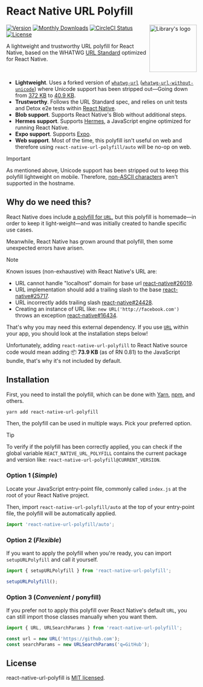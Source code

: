 # React Native URL Polyfill

<img height="125" src="https://user-images.githubusercontent.com/7189823/69501658-06047600-0ed5-11ea-8f54-952bf1afd68c.png" alt="Library's logo" align="right">

[![Version](https://badge.fury.io/js/react-native-url-polyfill.svg)](https://www.npmjs.org/package/react-native-url-polyfill)
[![Monthly Downloads](https://img.shields.io/npm/dm/react-native-url-polyfill)](https://www.npmjs.org/package/react-native-url-polyfill)
[![CircleCI Status](https://circleci.com/gh/charpeni/react-native-url-polyfill.svg?style=shield)](https://circleci.com/gh/charpeni/react-native-url-polyfill)
[![License](https://img.shields.io/badge/license-MIT-blue.svg)](https://github.com/charpeni/react-native-url-polyfill/blob/main/LICENSE)

A lightweight and trustworthy URL polyfill for React Native, based on the WHATWG [URL Standard](https://url.spec.whatwg.org/) optimized for React Native.

<br />

- **Lightweight**. Uses a forked version of [`whatwg-url`](https://github.com/jsdom/whatwg-url) ([`whatwg-url-without-unicode`](https://github.com/charpeni/whatwg-url)) where Unicode support has been stripped out—Going down from [372 KB](https://bundlephobia.com/result?p=whatwg-url@8.0.0) to [40.9 KB](https://bundlephobia.com/result?p=whatwg-url-without-unicode@8.0.0-3).
- **Trustworthy**. Follows the URL Standard spec, and relies on unit tests and Detox e2e tests within [React Native](https://github.com/facebook/react-native).
- **Blob support**. Supports React Native's Blob without additional steps.
- **Hermes support**. Supports [Hermes](https://github.com/facebook/hermes), a JavaScript engine optimized for running React Native.
- **Expo support**. Supports [Expo](https://expo.dev/).
- **Web support**. Most of the time, this polyfill isn't useful on web and therefore using `react-native-url-polyfill/auto` will be no-op on web.

> [!IMPORTANT]
> As mentioned above, Unicode support has been stripped out to keep this polyfill lightweight on mobile. Therefore, [non-ASCII characters](https://unicode.org/reports/tr46/) aren't supported in the hostname.

## Why do we need this?

React Native does include [a polyfill for `URL`](https://github.com/facebook/react-native/blob/8c0c860e38f57e18296f689e47dfb4a54088c260/Libraries/Blob/URL.js#L115-L222), but this polyfill is homemade—in order to keep it light-weight—and was initially created to handle specific use cases.

Meanwhile, React Native has grown around that polyfill, then some unexpected errors have arisen.

> [!NOTE]
> Known issues (non-exhaustive) with React Native's URL are:
>
> - URL cannot handle "localhost" domain for base url [react-native#26019](https://github.com/facebook/react-native/issues/26019).
> - URL implementation should add a trailing slash to the base [react-native#25717](https://github.com/facebook/react-native/issues/25717).
> - URL incorrectly adds trailing slash [react-native#24428](https://github.com/facebook/react-native/issues/24428).
> - Creating an instance of URL like: `new URL('http://facebook.com')` throws an exception [react-native#16434](https://github.com/facebook/react-native/issues/16434).

That's why you may need this external dependency. If you use [`URL`](https://developer.mozilla.org/en-US/docs/Web/API/URL) within your app, you should look at the installation steps below!

Unfortunately, adding `react-native-url-polyfill` to React Native source code would mean adding 📦 **73.9 KB** (as of RN 0.81) to the JavaScript bundle, that's why it's not included by default.

## Installation

First, you need to install the polyfill, which can be done with [Yarn](https://yarnpkg.com/), [npm](https://www.npmjs.com/), and others.

```bash
yarn add react-native-url-polyfill
```

Then, the polyfill can be used in multiple ways. Pick your preferred option.

> [!TIP]
> To verify if the polyfill has been correctly applied, you can check if the global variable `REACT_NATIVE_URL_POLYFILL` contains the current package and version like: `react-native-url-polyfill@CURRENT_VERSION`.

### Option 1 (_Simple_)

Locate your JavaScript entry-point file, commonly called `index.js` at the root of your React Native project.

Then, import `react-native-url-polyfill/auto` at the top of your entry-point file, the polyfill will be automatically applied.

```javascript
import 'react-native-url-polyfill/auto';
```

### Option 2 (_Flexible_)

If you want to apply the polyfill when you're ready, you can import `setupURLPolyfill` and call it yourself.

```javascript
import { setupURLPolyfill } from 'react-native-url-polyfill';

setupURLPolyfill();
```

### Option 3 (_Convenient_ / ponyfill)

If you prefer not to apply this polyfill over React Native's default `URL`, you can still import those classes manually when you want them.

```javascript
import { URL, URLSearchParams } from 'react-native-url-polyfill';

const url = new URL('https://github.com');
const searchParams = new URLSearchParams('q=GitHub');
```

## License

react-native-url-polyfill is [MIT licensed](LICENSE).
